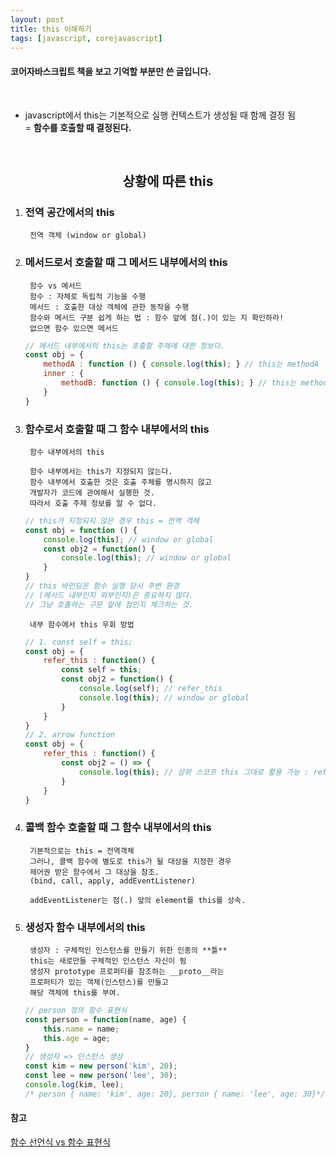 ```yaml
---
layout: post
title: this 이해하기
tags: [javascript, corejavascript]
---
```


#### 코어자바스크립트 책을 보고 기억할 부분만 쓴 글입니다.
 
 <br />
 
 - javascript에서 this는 기본적으로 실행 컨텍스트가 생성될 때 함께 결정 됨  
   = **함수를 호출할 때 결정된다.**

<br />

## <center>상황에 따른 this</center>

1. ### **전역 공간**에서의 this

        전역 객체 (window or global)

2. ### **메서드로서 호출**할 때 그 메서드 내부에서의 this

        함수 vs 메서드
        함수 : 자체로 독립적 기능을 수행
        메서드 : 호출한 대상 객체에 관한 동작을 수행
        함수와 메서드 구분 쉽게 하는 법 : 함수 앞에 점(.)이 있는 지 확인하라!
        없으면 함수 있으면 메서드
            

    ```javascript
    // 메서드 내부에서의 this는 호출할 주체에 대한 정보다.
    const obj = {
        methodA : function () { console.log(this); } // this는 methodA
        inner : {
            methodB: function () { console.log(this); } // this는 methodB
        }
    }
    ```
3. ### **함수로서 호출**할 때 그 함수 내부에서의 this

        함수 내부에서의 this

        함수 내부에서는 this가 지정되지 않는다. 
        함수 내부에서 호출한 것은 호출 주체를 명시하지 않고 
        개발자가 코드에 관여해서 실행한 것.
        따라서 호출 주제 정보를 알 수 없다.  

    ```javascript
    // this가 지정되지 않은 경우 this = 전역 객체
    const obj = function () {
        console.log(this); // window or global
        const obj2 = function() {
            console.log(this); // window or global
        }
    }
    // this 바인딩은 함수 실행 당시 주변 환경 
    // (메서드 내부인지 외부인지)은 중요하지 않다.
    // 그냥 호출하는 구문 앞에 점인지 체크하는 것.
    ```
        내부 함수에서 this 우회 방법

    ```javascript
    // 1. const self = this;
    const obj = {
        refer_this : function() {
            const self = this;
            const obj2 = function() {
                console.log(self); // refer_this
                console.log(this); // window or global
            }
        }
    }
    // 2. arrow function 
    const obj = {
        refer_this : function() {
            const obj2 = () => {
                console.log(this); // 상위 스코프 this 그대로 활용 가능 : refer_this
            }
        }
    }
    ```
4. ### **콜백 함수 호출**할 때 그 함수 내부에서의 this

        기본적으로는 this = 전역객체
        그러나, 콜백 함수에 별도로 this가 될 대상을 지정한 경우
        제어권 받은 함수에서 그 대상을 참조.
        (bind, call, apply, addEventListener)
        
        addEventListener는 점(.) 앞의 element를 this를 상속.
5. ### **생성자 함수** 내부에서의 this

        생성자 : 구체적인 인스턴스를 만들기 위한 인종의 **틀**
        this는 새로만들 구체적인 인스턴스 자신이 됨
        생성자 prototype 프로퍼티를 참조하는 __proto__라는 
        프로퍼티가 있는 객체(인스턴스)를 만들고 
        해당 객체에 this를 부여.

    ```javascript
    // person 정의 함수 표현식
    const person = function(name, age) {
        this.name = name;
        this.age = age;
    }
    // 생성자 => 인스턴스 생성
    const kim = new person('kim', 20);
    const lee = new person('lee', 30);
    console.log(kim, lee);
    /* person { name: 'kim', age: 20}, person { name: 'lee', age: 30}*/
    ```


#### 참고

[함수 선언식 vs 함수 표현식](https://joshua1988.github.io/web-development/javascript/function-expressions-vs-declarations/)